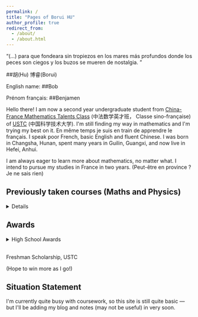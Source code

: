 ```yaml
---
permalink: /
title: "Pages of Borui HU"
author_profile: true
redirect_from: 
  - /about/
  - /about.html
---
```

“(...) para que fondeara sin tropiezos en los mares más profundos donde los peces son ciegos y los buzos se mueren de nostalgia. ”

##胡(Hu) 博睿(Borui)

English name: ##Bob

Prénom français: ##Benjamen

Hello there! I am now a second year undergraduate student from [China-France Mathematics Talents Class](https://cfmath.ustc.edu.cn/main.htm) (中法数学英才班， Classe sino-française) of [USTC](https://www.ustc.edu.cn/) (中国科学技术大学). I'm still finding my way in mathematics and I'm trying my best on it. En même temps je suis en train de apprendre le français. I speak poor French, basic English and fluent Chinese. I was born in Changsha, Hunan, spent many years in Guilin, Guangxi, and now live in Hefei, Anhui.

I am always eager to learn more about mathematics, no matter what. I intend to pursue my studies in France in two years. (Peut-être en province ? Je ne sais rien)

Previously taken courses (Maths and Physics)
---
<details>
<summary>Details</summary>

Algebra I (91/100 4.0/4.3) <br><br>

Analysis I (88/100 3.7/4.3) <br><br>

Algebra II (91.9/100 4.0/4.3) <br><br>

Analysis II (95/100 4.3/4.3) <br><br>

Mechanics B (92/100 4.0/4.3) <br><br>

Thermodynamics B (96/100 4.3/4.3) <br><br>

Electromagnetics A (93/100 4.0/4.3) <br><br>
</details>

Awards
---
<details>
<summary>High School Awards</summary>
  
First Prize ×2 (2022, 2023), China National High School Mathematics League<br><br>

Bronze Medal, 38th Chinese Mathematical Olympiad (CMO)<br><br>

Silver Medal, 20th China Western Mathematical Invitational (CWMI)<br><br>

Silver Medal (Rank 89), 20th China Southeastern Mathematical Olympiad (CSMO)<br><br>

(I'm not particularly strong in maths Olympiads.)<br><br>
</details>


<br>

Freshman Scholarship, USTC

(Hope to win more as I go!)

Situation Statement
---
I'm currently quite busy with coursework, so this site is still quite basic — but I'll be adding my blog and notes (may not be useful) in very soon.
